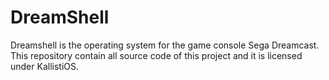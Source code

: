 DreamShell
==========

Dreamshell is the operating system for the game console Sega Dreamcast.
This repository contain all source code of this project and it is licensed under KallistiOS.
